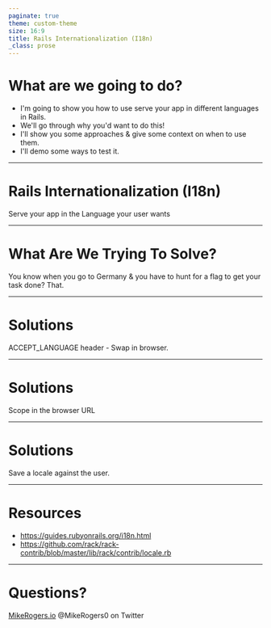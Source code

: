 ```yaml
---
paginate: true
theme: custom-theme
size: 16:9
title: Rails Internationalization (I18n)
_class: prose
---
```

# What are we going to do?

- I'm going to show you how to use serve your app in different languages in Rails.
- We'll go through why you'd want to do this!
- I'll show you some approaches & give some context on when to use them.
- I'll demo some ways to test it.

---
<!-- _class: lead -->

# Rails Internationalization (I18n)

Serve your app in the Language your user wants

---

# What Are We Trying To Solve?

You know when you go to Germany & you have to hunt for a flag to get your task done? That.

---
# Solutions

ACCEPT_LANGUAGE header - Swap in browser.

---
# Solutions

Scope in the browser URL

---
# Solutions

Save a locale against the user.

---
<!--
-->

# Resources

- https://guides.rubyonrails.org/i18n.html
- https://github.com/rack/rack-contrib/blob/master/lib/rack/contrib/locale.rb

---

<!-- _class: lead -->

# Questions?

[MikeRogers.io](https://mikerogers.io/)
@MikeRogers0 on Twitter
